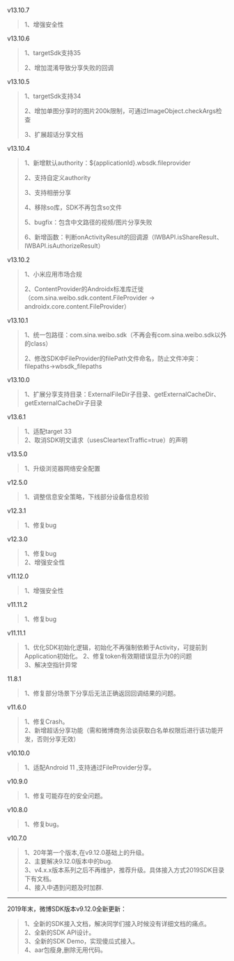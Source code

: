v13.10.7
> 1、增强安全性


v13.10.6
> 1、targetSdk支持35
> 
> 2、增加混淆导致分享失败的回调


v13.10.5
> 1、targetSdk支持34
>
> 2、增加单图分享时的图片200k限制，可通过ImageObject.checkArgs检查
>
> 3、扩展超话分享文档


v13.10.4
> 1、新增默认authority：${applicationId}.wbsdk.fileprovider
> 
> 2、支持自定义authority
> 
> 3、支持相册分享
> 
> 4、移除so库，SDK不再包含so文件
> 
> 5、bugfix：包含中文路径的视频/图片分享失败
> 
> 6、新增函数：判断onActivityResult的回调源（IWBAPI.isShareResult、IWBAPI.isAuthorizeResult）


v13.10.2
> 1、小米应用市场合规
> 
> 2、ContentProvider的Androidx标准库迁徙（com.sina.weibo.sdk.content.FileProvider -> androidx.core.content.FileProvider）

v13.10.1

> 1、统一包路径：com.sina.weibo.sdk（不再会有com.sina.weibo.sdk以外的class）
>
> 2、修改SDK中FileProvider的filePath文件命名，防止文件冲突：filepaths->wbsdk_filepaths

v13.10.0

  > 1、扩展分享支持目录：ExternalFileDir子目录、getExternalCacheDir、getExternalCacheDir子目录

v13.6.1

  > 1、适配target 33  
  > 2、取消SDK明文请求（usesCleartextTraffic=true）的声明

v13.5.0  

> 1、升级浏览器网络安全配置

v12.5.0  

> 1、调整信息安全策略，下线部分设备信息校验

v12.3.1

> 1、修复bug

v12.3.0

> 1、修复bug  
> 2、增强安全性

v11.12.0

> 1、增强安全性

v11.11.2

> 1、修复bug

v11.11.1

> 1、优化SDK初始化逻辑，初始化不再强制依赖于Activity，可提前到Application初始化。
> 2、修复token有效期错误显示为0的问题  
> 3、解决空指针异常

11.8.1

> 1、修复部分场景下分享后无法正确返回回调结果的问题。

v11.6.0

> 1、修复Crash。  
> 2、新增超话分享功能（需和微博商务洽谈获取白名单权限后进行该功能开发，否则分享无效）

v10.10.0

> 1、适配Android 11 ,支持通过FileProvider分享。

v10.9.0

> 1、修复可能存在的安全问题。

v10.8.0

> 1、修复bug。


v10.7.0

> 1、20年第一个版本,在v9.12.0基础上的升级。  
> 2、主要解决9.12.0版本中的bug.  
> 3、v4.x.x版本系列之后不再维护，推荐升级。具体接入方式2019SDK目录下有文档。  
> 4、接入中遇到问题及时加群.


------

2019年末，微博SDK版本v9.12.0全新更新：

> 1、全新的SDK接入文档，解决同学们接入时候没有详细文档的痛点。  
> 2、全新的SDK API设计。  
> 3、全新的SDK Demo，实现傻瓜式接入。  
> 4、aar包瘦身,删除无用代码。
